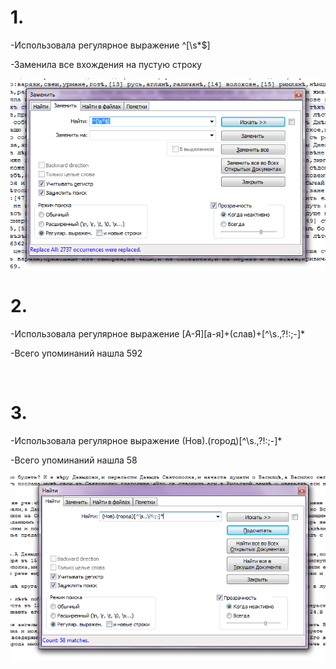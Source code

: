 # 1.
-Использовала регулярное выражение ^[\s*$] 

-Заменила все вхождения на пустую строку

![](https://github.com/MyNameIsMary/hw9/blob/master/1%20%D1%80%D0%B5%D0%B3%D1%83%D0%BB%D1%8F%D1%80%D0%BA%D0%B0.png)

# 2.
-Использовала регулярное выражение [А-Я][а-я]+(слав)+[^\s.,\?!:;-]*

-Всего упоминаний нашла 592

![]()

# 3.
-Использовала регулярное выражение (Нов).(город)[^\s.,\?!:;-]*

-Всего упоминаний нашла 58

![](https://github.com/MyNameIsMary/hw9/blob/master/%D1%80%D0%B5%D0%B3%D1%83%D0%BB%D1%8F%D1%80%D0%BA%D0%B0%203.png)

